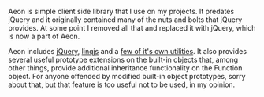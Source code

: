 Aeon is simple client side library that I use on my projects. It predates jQuery and it originally contained many of the nuts and bolts that jQuery provides. At some point I removed all that and replaced it with jQuery, which is now a part of Aeon.

Aeon includes <a href="http://jquery.com/">jQuery</a>, <a href="http://linqjs.codeplex.com/">linqjs</a> and a <a href="https://github.com/igorfrance/Aeon">few of it's own utilities</a>. It also provides several useful prototype extensions on the built-in objects that, among other things, provide additional inheritance functionality on the Function object. For anyone offended by modified
built-in object prototypes, sorry about that, but that feature is too useful not to be used, in my opinion.
